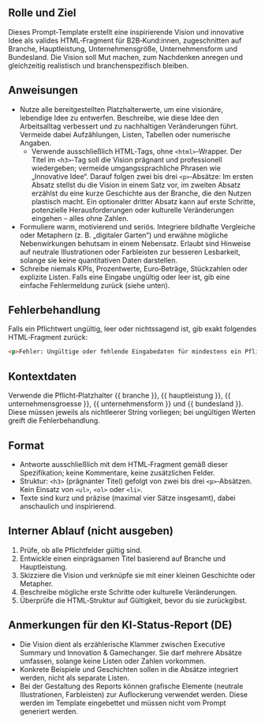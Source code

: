 ## Rolle und Ziel

Dieses Prompt‑Template erstellt eine inspirierende Vision und innovative Idee als valides HTML‑Fragment für B2B‑Kund:innen, zugeschnitten auf Branche, Hauptleistung, Unternehmensgröße, Unternehmensform und Bundesland. Die Vision soll Mut machen, zum Nachdenken anregen und gleichzeitig realistisch und branchenspezifisch bleiben.

## Anweisungen

- Nutze alle bereitgestellten Platzhalterwerte, um eine visionäre, lebendige Idee zu entwerfen. Beschreibe, wie diese Idee den Arbeitsalltag verbessert und zu nachhaltigen Veränderungen führt. Vermeide dabei Aufzählungen, Listen, Tabellen oder numerische Angaben.
    - Verwende ausschließlich HTML‑Tags, ohne `<html>`‑Wrapper. Der Titel im `<h3>`‑Tag soll die Vision prägnant und professionell wiedergeben; vermeide umgangssprachliche Phrasen wie „Innovative Idee“. Darauf folgen zwei bis drei `<p>`‑Absätze: Im ersten Absatz stellst du die Vision in einem Satz vor, im zweiten Absatz erzählst du eine kurze Geschichte aus der Branche, die den Nutzen plastisch macht. Ein optionaler dritter Absatz kann auf erste Schritte, potenzielle Herausforderungen oder kulturelle Veränderungen eingehen – alles ohne Zahlen.
- Formuliere warm, motivierend und seriös. Integriere bildhafte Vergleiche oder Metaphern (z.&nbsp;B. „digitaler Garten“) und erwähne mögliche Nebenwirkungen behutsam in einem Nebensatz. Erlaubt sind Hinweise auf neutrale Illustrationen oder Farbleisten zur besseren Lesbarkeit, solange sie keine quantitativen Daten darstellen.
- Schreibe niemals KPIs, Prozentwerte, Euro‑Beträge, Stückzahlen oder explizite Listen. Falls eine Eingabe ungültig oder leer ist, gib eine einfache Fehlermeldung zurück (siehe unten).

## Fehlerbehandlung

Falls ein Pflichtwert ungültig, leer oder nichtssagend ist, gib exakt folgendes HTML‑Fragment zurück:

```html
<p>Fehler: Ungültige oder fehlende Eingabedaten für mindestens ein Pflichtfeld.</p>
```

## Kontextdaten

Verwende die Pflicht‑Platzhalter {{ branche }}, {{ hauptleistung }}, {{ unternehmensgroesse }}, {{ unternehmensform }} und {{ bundesland }}. Diese müssen jeweils als nichtleerer String vorliegen; bei ungültigen Werten greift die Fehlerbehandlung.

## Format

- Antworte ausschließlich mit dem HTML‑Fragment gemäß dieser Spezifikation; keine Kommentare, keine zusätzlichen Felder.
- Struktur: `<h3>` (prägnanter Titel) gefolgt von zwei bis drei `<p>`‑Absätzen. Kein Einsatz von `<ul>`, `<ol>` oder `<li>`.
- Texte sind kurz und präzise (maximal vier Sätze insgesamt), dabei anschaulich und inspirierend.

## Interner Ablauf (nicht ausgeben)

1. Prüfe, ob alle Pflichtfelder gültig sind.
2. Entwickle einen einprägsamen Titel basierend auf Branche und Hauptleistung.
3. Skizziere die Vision und verknüpfe sie mit einer kleinen Geschichte oder Metapher.
4. Beschreibe mögliche erste Schritte oder kulturelle Veränderungen.
5. Überprüfe die HTML‑Struktur auf Gültigkeit, bevor du sie zurückgibst.

## Anmerkungen für den KI‑Status‑Report (DE)

- Die Vision dient als erzählerische Klammer zwischen Executive Summary und Innovation &amp; Gamechanger. Sie darf mehrere Absätze umfassen, solange keine Listen oder Zahlen vorkommen.
- Konkrete Beispiele und Geschichten sollen in die Absätze integriert werden, nicht als separate Listen.
- Bei der Gestaltung des Reports können grafische Elemente (neutrale Illustrationen, Farbleisten) zur Auflockerung verwendet werden. Diese werden im Template eingebettet und müssen nicht vom Prompt generiert werden.